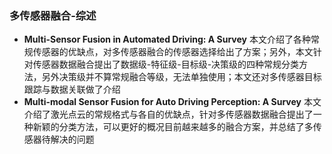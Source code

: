 ### 多传感器融合-综述
* **Multi-Sensor Fusion in Automated Driving: A Survey**
    本文介绍了各种常规传感器的优缺点，对多传感器融合的传感器选择给出了方案；另外，本文针对传感器数据融合提出了数据级-特征级-目标级-决策级的四种常规分类方法，另外决策级并不算常规融合等级，无法单独使用；本文还对多传感器目标跟踪与数据关联做了介绍
* **Multi-modal Sensor Fusion for Auto Driving Perception: A Survey**
    本文介绍了激光点云的常规格式与各自的优缺点，针对多传感器数据融合提出了一种新颖的分类方法，可以更好的概况目前越来越多的融合方案，并总结了多传感器待解决的问题